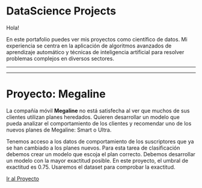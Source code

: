 # DataScience Projects

Hola!

En este portafolio puedes ver mis proyectos como científico de datos. Mi experiencia se centra en la aplicación de algoritmos avanzados de aprendizaje automático y técnicas de inteligencia artificial para resolver problemas complejos en diversos sectores.

---
---

# Proyecto: Megaline

La compañía móvil **Megaline** no está satisfecha al ver que muchos de sus clientes utilizan planes heredados. Quieren desarrollar un modelo que pueda analizar el comportamiento de los clientes y recomendar uno de los nuevos planes de Megaline: Smart o Ultra.

Tenemos acceso a los datos de comportamiento de los suscriptores que ya se han cambiado a los planes nuevos. Para esta tarea de clasificación debemos crear un modelo que escoja el plan correcto.
Debemos desarrollar un modelo con la mayor exactitud posible. En este proyecto, el umbral de exactitud es 0.75. Usaremos el dataset para comprobar la exactitud.

[Ir al Proyecto](https://github.com/juliocmi/DataScience/blob/main/Projects_DS/Intro_ML_project_ES.ipynb)
